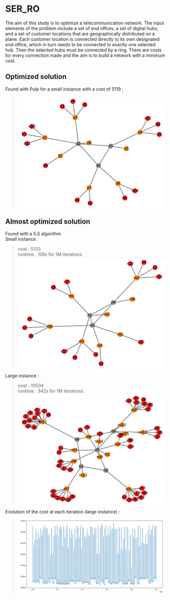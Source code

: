 # SER_RO
The aim of this study is to optimize a telecommunication network.
The input elements of the problem include a set of end offces, a set of digital hubs, and a set of customer locations that are geographically distributed on a plane. Each customer location is connected directly to its own designated end office, which in turn needs to be connected to exactly one selected hub. Then the selected hubs must be connected by a ring.
There are costs for every connection made and the aim is to build a network with a minimum cost.

## Optimized solution
Found with Pulp for a small instance with a cost of 5119 :
>![](./data/smallOpti.png)

## Almost optimized solution  
Found with a ILS algorithm  
Small instance :
> cost : 5133  
> runtime : 158s for 1M iterations  
>![](./data/smallILSBest.png)  

Large instance :
> cost : 10504  
> runtime : 342s for 1M iterations  
>![](./data/LargeILSBest.png)

Evolution of the cost at each iteration (large instance) : 
>![](./data/largeILSGraph.png)
